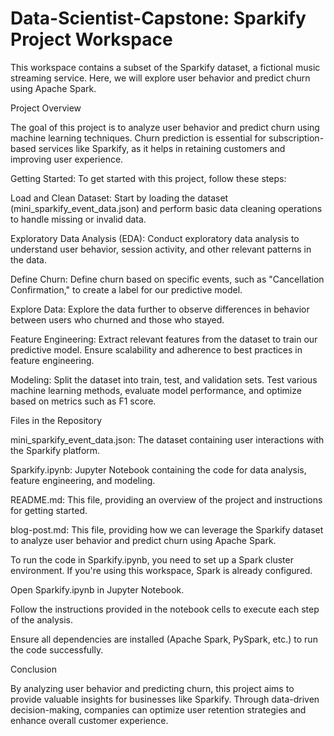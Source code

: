 # Data-Scientist-Capstone: Sparkify Project Workspace

This workspace contains a subset of the Sparkify dataset, a fictional music streaming service. Here, we will explore user behavior and predict churn using Apache Spark.

Project Overview

The goal of this project is to analyze user behavior and predict churn using machine learning techniques. Churn prediction is essential for subscription-based services like Sparkify, as it helps in retaining customers and improving user experience.

Getting Started: To get started with this project, follow these steps:

Load and Clean Dataset: Start by loading the dataset (mini_sparkify_event_data.json) and perform basic data cleaning operations to handle missing or invalid data.

Exploratory Data Analysis (EDA): Conduct exploratory data analysis to understand user behavior, session activity, and other relevant patterns in the data.

Define Churn: Define churn based on specific events, such as "Cancellation Confirmation," to create a label for our predictive model.

Explore Data: Explore the data further to observe differences in behavior between users who churned and those who stayed.

Feature Engineering: Extract relevant features from the dataset to train our predictive model. Ensure scalability and adherence to best practices in feature engineering.

Modeling: Split the dataset into train, test, and validation sets. Test various machine learning methods, evaluate model performance, and optimize based on metrics such as F1 score.

Files in the Repository

mini_sparkify_event_data.json: The dataset containing user interactions with the Sparkify platform.

Sparkify.ipynb: Jupyter Notebook containing the code for data analysis, feature engineering, and modeling.

README.md: This file, providing an overview of the project and instructions for getting started.

blog-post.md: This file, providing how we can leverage the Sparkify dataset to analyze user behavior and predict churn using Apache Spark.

To run the code in Sparkify.ipynb, you need to set up a Spark cluster environment. If you're using this workspace, Spark is already configured.

Open Sparkify.ipynb in Jupyter Notebook.

Follow the instructions provided in the notebook cells to execute each step of the analysis.

Ensure all dependencies are installed (Apache Spark, PySpark, etc.) to run the code successfully.

Conclusion

By analyzing user behavior and predicting churn, this project aims to provide valuable insights for businesses like Sparkify. Through data-driven decision-making, companies can optimize user retention strategies and enhance overall customer experience.
